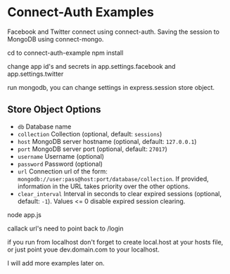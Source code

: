 # Connect-Auth Examples

Facebook and Twitter connect using connect-auth.
Saving the session to MongoDB using connect-mongo.

cd to connect-auth-example
npm install

change app id's and secrets in app.settings.facebook and app.settings.twitter

run mongodb, you can change settings in express.session store object.

## Store Object Options

  - `db` Database name
  - `collection` Collection (optional, default: `sessions`) 
  - `host` MongoDB server hostname (optional, default: `127.0.0.1`)
  - `port` MongoDB server port (optional, default: `27017`)
  - `username` Username (optional)
  - `password` Password (optional)
  - `url` Connection url of the form: `mongodb://user:pass@host:port/database/collection`.
          If provided, information in the URL takes priority over the other options.
  - `clear_interval` Interval in seconds to clear expired sessions (optional, default: `-1`).
          Values <= 0 disable expired session clearing.

node app.js

callack url's need to point back to /login

if you run from localhost don't forget to create local.host at your hosts file, 
or just point youe dev.domain.com to your localhost.

I will add more examples later on.